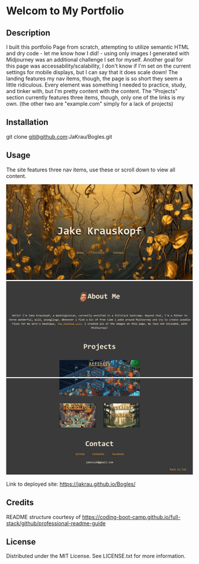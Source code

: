 # Welcom to My Portfolio

## Description

I built this portfolio Page from scratch, attempting to utilize semantic HTML and dry code - let me know how I did! - using only images I generated with Midjourney was an additional challenge I set for myself. Another goal for this page was accessability/scalability, I don't know if I'm set on the current settings for mobile displays, but I can say that it does scale down!  The landing features my nav items, though, the page is so short they seem a little ridiculous. Every element was something I needed to practice, study, and tinker with, but I'm pretty content with the content. The "Projects" section currently features three items, though, only one of the links is my own. (the other two are "example.com" simply for a lack of projects)


## Installation

git clone git@github.com:JaKrau/Bogles.git

## Usage

The site features three nav items, use these or scroll down to view all content.
  
   ![site screenshot](/assets/images/portfolioTop.png?raw=true "nav items")
   ![site screenshot](/assets/images/portfolioMiddle.png?raw=true "nav items")
   ![site screenshot](/assets/images/PortfolioBottom.png?raw=true "nav items")
   
Link to deployed site: https://jakrau.github.io/Bogles/

## Credits

README structure courtesy of https://coding-boot-camp.github.io/full-stack/github/professional-readme-guide

## License

Distributed under the MIT License. See LICENSE.txt for more information.
